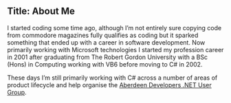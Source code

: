 Title: About Me
---
I started coding some time ago, although I’m not entirely sure copying code from commodore magazines fully qualifies as coding but it sparked something that ended up with a career in software development. Now primarily working with Microsoft technologies I started my profession career in 2001 after graduating from The Robert Gordon University with a BSc (Hons) in Computing working with VB6 before moving to C# in 2002.

These days I’m still primarily working with C# across a number of areas of product lifecycle and help organise the [Aberdeen Developers .NET User Group](http://www.aberdeendevelopers.co.uk/).